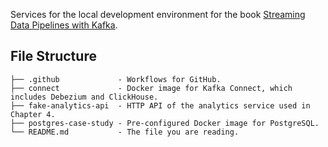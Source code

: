 Services for the local development environment for the book [Streaming Data Pipelines with Kafka](https://www.manning.com/books/streaming-data-pipelines-with-kafka).

## File Structure
```
├── .github             - Workflows for GitHub.
├── connect             - Docker image for Kafka Connect, which includes Debezium and ClickHouse.
├── fake-analytics-api  - HTTP API of the analytics service used in Chapter 4.
├── postgres-case-study - Pre-configured Docker image for PostgreSQL.
└── README.md           - The file you are reading.
